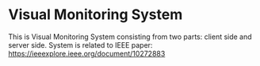 # Visual Monitoring System

This is Visual Monitoring System consisting from two parts: client side and server side. 
System is related to IEEE paper: <https://ieeexplore.ieee.org/document/10272883>

